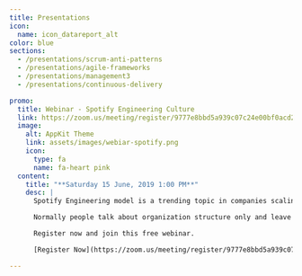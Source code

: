 ```yaml
---
title: Presentations
icon:
  name: icon_datareport_alt
color: blue
sections:
  - /presentations/scrum-anti-patterns
  - /presentations/agile-frameworks
  - /presentations/management3
  - /presentations/continuous-delivery

promo:
  title: Webinar - Spotify Engineering Culture
  link: https://zoom.us/meeting/register/9777e8bbd5a939c07c24e00bf0acd2b8
  image:
    alt: AppKit Theme
    link: assets/images/webiar-spotify.png
    icon:
      type: fa
      name: fa-heart pink
  content:
    title: "**Saturday 15 June, 2019 1:00 PM**"
    desc: |
      Spotify Engineering model is a trending topic in companies scaling and transforming to Agile, We will discuss the details of this model and why it's so popular.

      Normally people talk about organization structure only and leave tons of open questions without answers, We will try in this webinar to cover as much as possible of this questions like how they do promotions, learning and development and more besides the organization structure and scaling agile.

      Register now and join this free webinar.

      [Register Now](https://zoom.us/meeting/register/9777e8bbd5a939c07c24e00bf0acd2b8){: .btn .btn-cta}

---
```

